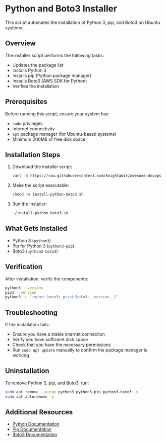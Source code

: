 # Python and Boto3 Installer

This script automates the installation of Python 3, pip, and Boto3 on Ubuntu systems.

## Overview

The installer script performs the following tasks:
- Updates the package list
- Installs Python 3
- Installs pip (Python package manager)
- Installs Boto3 (AWS SDK for Python)
- Verifies the installation

## Prerequisites

Before running this script, ensure your system has:
- `sudo` privileges
- Internet connectivity
- `apt` package manager (for Ubuntu-based systems)
- Minimum 200MB of free disk space

## Installation Steps

1. Download the installer script:
   ```bash
   curl -O https://raw.githubusercontent.com/knightabir/awesome-devops-tools-setup/refs/heads/main/Boto3/Boto3.sh
   ```

2. Make the script executable:
   ```bash
   chmod +x install-python-boto3.sh
   ```

3. Run the installer:
   ```bash
   ./install-python-boto3.sh
   ```

## What Gets Installed

- Python 3 (`python3`)
- Pip for Python 3 (`python3-pip`)
- Boto3 (`python3-boto3`)

## Verification

After installation, verify the components:
```bash
python3 --version
pip3 --version
python3 -c "import boto3; print(boto3.__version__)"
```

## Troubleshooting

If the installation fails:
- Ensure you have a stable internet connection
- Verify you have sufficient disk space
- Check that you have the necessary permissions
- Run `sudo apt update` manually to confirm the package manager is working

## Uninstallation

To remove Python 3, pip, and Boto3, run:
```bash
sudo apt remove --purge python3 python3-pip python3-boto3 -y
sudo apt autoremove -y
```

## Additional Resources

- [Python Documentation](https://docs.python.org/3/)
- [Pip Documentation](https://pip.pypa.io/en/stable/)
- [Boto3 Documentation](https://boto3.amazonaws.com/v1/documentation/api/latest/index.html)


